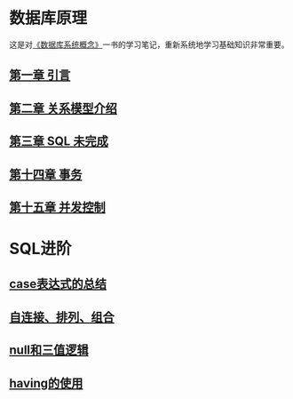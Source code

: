 # 数据库原理
这是对[《数据库系统概念》](https://www.amazon.cn/dp/B007KYSEZC/ref=sr_1_1?ie=UTF8&qid=1524634888&sr=8-1&keywords=%E6%95%B0%E6%8D%AE%E5%BA%93%E7%B3%BB%E7%BB%9F%E6%A6%82%E5%BF%B5)一书的学习笔记，重新系统地学习基础知识非常重要。
## [第一章 引言](./chapter1.md)
## [第二章 关系模型介绍](./chapter2.md)
## [第三章 SQL 未完成](./chapter3.md)
## [第十四章 事务](./chapter14.md)
## [第十五章 并发控制](./chapter15.md)



# SQL进阶
## [case表达式的总结](./SQL/advance_sql_1_1_case_when.md)
## [自连接、排列、组合](./SQL/advance_sql_1_2__self_join.md)
## [null和三值逻辑](./SQL/advance_sql_1_3_null.md)
## [having的使用](./SQL/advance_sql_1_4_having.md)